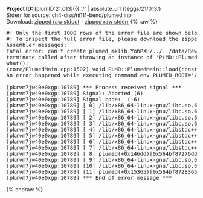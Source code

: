 **Project ID:** [plumID:21.013]({{ '/' | absolute_url }}eggs/21/013/)  
Stderr for source:  ch4-diss/ni111-bend/plumed.inp   
Download: [zipped raw stdout](plumed.inp.plumed.stdout.txt.zip) - [zipped raw stderr](plumed.inp.plumed.stderr.txt.zip) 
{% raw %}
<pre>
#! Only the first 1000 rows of the error file are shown below
#! To inspect the full error file, please download the zipped raw stderr file above
Assembler messages:
Fatal error: can't create plumed_mklib.YobPXH/../../data/ReweightGeomFES.o: No such file or directory
terminate called after throwing an instance of 'PLMD::Plumed::ExceptionError'
what():
(core/PlumedMain.cpp:1502) void PLMD::PlumedMain::load(const std::string&)
An error happened while executing command env PLUMED_ROOT='/home/runner/opt/lib/plumed' PLUMED_VERSION='2.10.0' PLUMED_HTMLDIR='/home/runner/opt/share/doc/plumed' PLUMED_INCLUDEDIR='/home/runner/opt/include' PLUMED_PROGRAM_NAME='plumed' PLUMED_IS_INSTALLED='yes' "/home/runner/opt/lib/plumed"/scripts/mklib.sh -n -o ./../../data/ReweightGeomFES.2.10.0.so ../../data/ReweightGeomFES.cpp

[pkrvm7jw40e0xgp:10789] *** Process received signal ***
[pkrvm7jw40e0xgp:10789] Signal: Aborted (6)
[pkrvm7jw40e0xgp:10789] Signal code:  (-6)
[pkrvm7jw40e0xgp:10789] [ 0] /lib/x86_64-linux-gnu/libc.so.6(+0x45330)[0x7f139ea45330]
[pkrvm7jw40e0xgp:10789] [ 1] /lib/x86_64-linux-gnu/libc.so.6(pthread_kill+0x11c)[0x7f139ea9eb2c]
[pkrvm7jw40e0xgp:10789] [ 2] /lib/x86_64-linux-gnu/libc.so.6(gsignal+0x1e)[0x7f139ea4527e]
[pkrvm7jw40e0xgp:10789] [ 3] /lib/x86_64-linux-gnu/libc.so.6(abort+0xdf)[0x7f139ea288ff]
[pkrvm7jw40e0xgp:10789] [ 4] /lib/x86_64-linux-gnu/libstdc++.so.6(+0xa5ff5)[0x7f139eea5ff5]
[pkrvm7jw40e0xgp:10789] [ 5] /lib/x86_64-linux-gnu/libstdc++.so.6(+0xbb0da)[0x7f139eebb0da]
[pkrvm7jw40e0xgp:10789] [ 6] /lib/x86_64-linux-gnu/libstdc++.so.6(_ZSt10unexpectedv+0x0)[0x7f139eea5a55]
[pkrvm7jw40e0xgp:10789] [ 7] /lib/x86_64-linux-gnu/libstdc++.so.6(+0xa5a6f)[0x7f139eea5a6f]
[pkrvm7jw40e0xgp:10789] [ 8] plumed(+0x146dd)[0x564bf87276dd]
[pkrvm7jw40e0xgp:10789] [ 9] /lib/x86_64-linux-gnu/libc.so.6(+0x2a1ca)[0x7f139ea2a1ca]
[pkrvm7jw40e0xgp:10789] [10] /lib/x86_64-linux-gnu/libc.so.6(__libc_start_main+0x8b)[0x7f139ea2a28b]
[pkrvm7jw40e0xgp:10789] [11] plumed(+0x15365)[0x564bf8728365]
[pkrvm7jw40e0xgp:10789] *** End of error message ***
</pre>
{% endraw %}
